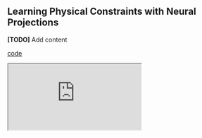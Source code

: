 ## Learning Physical Constraints with Neural Projections

**[TODO]** Add content

[code](https://github.com/dartmouth-phys-ai/neural_proj)

<iframe width=60% src="https://www.dartmouth.edu/~boolzhu/videos/neural_projection.mp4">
